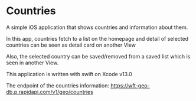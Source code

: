 # Countries

A simple iOS application that shows countries and information about them.

In this app, countries fetch to a list on the homepage and detail of selected countries can be seen as detail card on another View

Also, the selected country can be saved/removed from a saved list which is seen in another View.

This application is written with swift on Xcode v13.0

The endpoint of the countries information: https://wft-geo-db.p.rapidapi.com/v1/geo/countries
